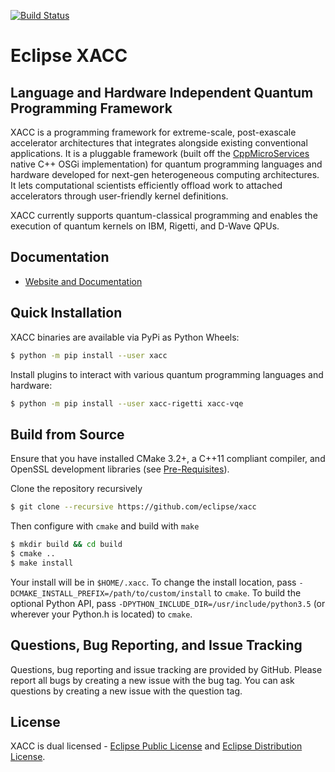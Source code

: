 [![Build Status](https://jenkins.eclipse.org/xacc/job/xacc-ci/badge/icon)](https://jenkins.eclipse.org/xacc/job/xacc-ci/)

# Eclipse XACC 
## Language and Hardware Independent Quantum Programming Framework

XACC is a programming framework for extreme-scale, post-exascale accelerator architectures that integrates alongside existing conventional applications. It is a pluggable framework (built off the [CppMicroServices](https://github.com/cppmicroservices/cppmicroservices) native C++ OSGi implementation) for quantum programming languages and hardware developed for next-gen heterogeneous computing architectures. It lets computational scientists efficiently offload work to attached accelerators through user-friendly kernel definitions.

XACC currently supports quantum-classical programming and enables the execution of quantum kernels on IBM, Rigetti, and D-Wave QPUs.

Documentation
-------------

* [Website and Documentation ](https://xacc.readthedocs.io)

Quick Installation
------------------
XACC binaries are available via PyPi as Python Wheels: 
```bash
$ python -m pip install --user xacc
```
Install plugins to interact with various quantum programming languages and hardware:
```bash
$ python -m pip install --user xacc-rigetti xacc-vqe
```

Build from Source
-----------------
Ensure that you have installed CMake 3.2+, a C++11 compliant compiler, and OpenSSL development libraries (see [Pre-Requisites](http://xacc.readthedocs.io/en/latest/install.html#pre-requisites)).

Clone the repository recursively
```bash
$ git clone --recursive https://github.com/eclipse/xacc
```
Then configure with `cmake` and build with `make`
```bash
$ mkdir build && cd build
$ cmake .. 
$ make install
```
Your install will be in `$HOME/.xacc`. To change the install location, pass `-DCMAKE_INSTALL_PREFIX=/path/to/custom/install` to `cmake`. To build the optional Python API, pass `-DPYTHON_INCLUDE_DIR=/usr/include/python3.5` (or wherever your Python.h is located) to `cmake`. 

Questions, Bug Reporting, and Issue Tracking
--------------------------------------------

Questions, bug reporting and issue tracking are provided by GitHub. Please
report all bugs by creating a new issue with the bug tag. You can ask
questions by creating a new issue with the question tag.

License
-------

XACC is dual licensed - [Eclipse Public License](LICENSE.EPL) and [Eclipse Distribution License](LICENSE.EDL).
